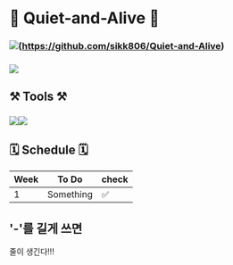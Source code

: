 
  
# 🤫 Quiet-and-Alive 🤫

### <img src="https://img.shields.io/badge/GitHub-000000?style=flat-square&logo=github&logoColor=FFFFFF"/>(https://github.com/sikk806/Quiet-and-Alive)
### <img src="https://img.shields.io/badge/Notion-000000?style=flat-square&logo=notion&logoColor=FFFFFF"/>

## ⚒️ Tools ⚒️

### <img src="https://img.shields.io/badge/unity-000000?style=flat-square&logo=unity&logoColor=FFFFFF"/><img src="https://img.shields.io/badge/c%23-239120?style=flat-square&logo=c-sharp&logoColor=FFFFFF"/>

## 🗓 Schedule 🗓

| Week | To Do | check |
| ----- | ----- | ----- |
| 1 | Something | ✅ |

'-'를 길게 쓰면
---------------------------------------------------
줄이 생긴다!!!



